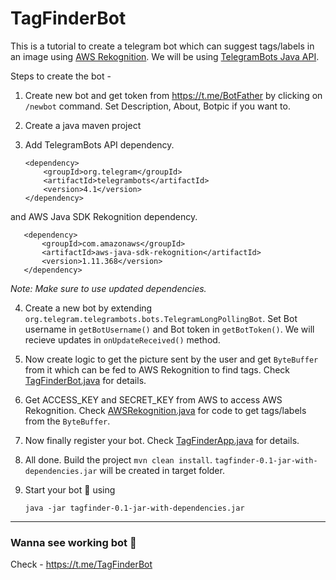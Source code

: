 # TagFinderBot



This is a tutorial to create a telegram bot which can suggest tags/labels in an image using [AWS Rekognition](https://aws.amazon.com/rekognition/). We will be using [TelegramBots Java API](https://github.com/rubenlagus/TelegramBots).


Steps to create the bot -

1. Create new bot and get token from https://t.me/BotFather by clicking on `/newbot` command. Set Description, About, Botpic if you want to. 

2. Create a java maven project

3. Add TelegramBots API dependency.

       <dependency>
           <groupId>org.telegram</groupId>
           <artifactId>telegrambots</artifactId>
           <version>4.1</version>
       </dependency>
       
  and AWS Java SDK Rekognition dependency.
  
       <dependency>
           <groupId>com.amazonaws</groupId>
           <artifactId>aws-java-sdk-rekognition</artifactId>
           <version>1.11.368</version>
       </dependency>
    
_Note: Make sure to use updated dependencies._
       
4. Create a new bot by extending `org.telegram.telegrambots.bots.TelegramLongPollingBot`. Set Bot username in `getBotUsername()` and Bot token in `getBotToken()`. We will recieve updates in `onUpdateReceived()` method.


5. Now create logic to get the picture sent by the user and get `ByteBuffer` from it which can be fed to AWS Rekognition to find tags. Check [TagFinderBot.java](https://github.com/devender-yadav/TagFinderBot/blob/master/src/main/java/com/dev/telegram/tagfinder/TagFinderBot.java#L24) for details.

6. Get ACCESS_KEY and SECRET_KEY from AWS to access AWS Rekognition. Check [AWSRekognition.java](https://github.com/devender-yadav/TagFinderBot/blob/master/src/main/java/com/dev/telegram/tagfinder/AmazonRekognitionUtil.java) for code to get tags/labels from the `ByteBuffer`.


7. Now finally register your bot. Check [TagFinderApp.java](https://github.com/devender-yadav/TagFinderBot/blob/master/src/main/java/com/dev/telegram/tagfinder/TagFinderApp.java) for details.


8. All done. Build the project `mvn clean install`. `tagfinder-0.1-jar-with-dependencies.jar` will be created in target folder.

9. Start your bot 🤖 using

       java -jar tagfinder-0.1-jar-with-dependencies.jar


---------------------

### Wanna see working bot 🤖
Check - https://t.me/TagFinderBot


